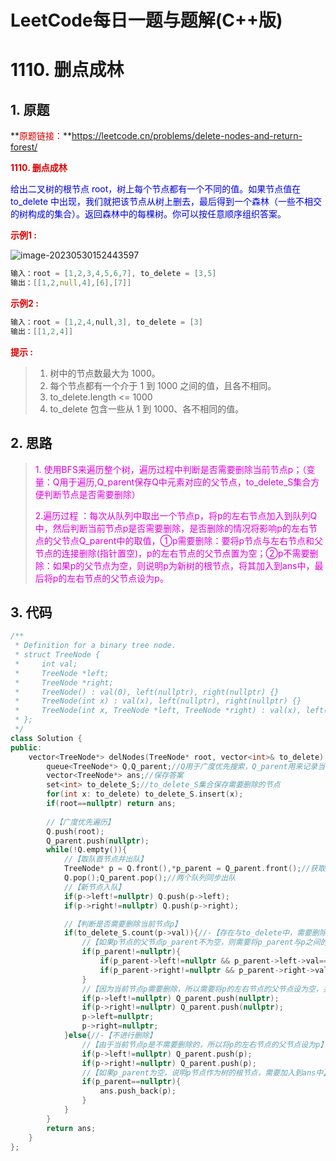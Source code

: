 # LeetCode每日一题与题解(C++版)





# 1110. 删点成林

## 1. 原题

**<font color="#dd0000">原题链接：</font>**https://leetcode.cn/problems/delete-nodes-and-return-forest/

**<font color="#dd0000">1110. 删点成林</font>**

<font color="#0000dd">给出二叉树的根节点 root，树上每个节点都有一个不同的值。如果节点值在 to_delete 中出现，我们就把该节点从树上删去，最后得到一个森林（一些不相交的树构成的集合）。返回森林中的每棵树。你可以按任意顺序组织答案。</font>  

**<font color="#dd0000">示例1 :</font>**

![image-20230530152443597](E:\algorithmCode\leetcode\每日一题\img\image-1110-删点成林.png)

```c++
输入：root = [1,2,3,4,5,6,7], to_delete = [3,5]
输出：[[1,2,null,4],[6],[7]]
```

**<font color="#dd0000">示例2 :</font>**

```c++
输入：root = [1,2,4,null,3], to_delete = [3]
输出：[[1,2,4]]
```

**<font color="#dd0000">提示 :</font>**

> 1. 树中的节点数最大为 1000。
> 2. 每个节点都有一个介于 1 到 1000 之间的值，且各不相同。
> 3. to_delete.length <= 1000
> 4. to_delete 包含一些从 1 到 1000、各不相同的值。





## 2. 思路

><font color="#dd00dd">1. 使用BFS来遍历整个树，遍历过程中判断是否需要删除当前节点p；（变量：Q用于遍历,Q_parent保存Q中元素对应的父节点，to_delete_S集合方便判断节点是否需要删除）</font>
>
><font color="#dd00dd">2.遍历过程 ：每次从队列中取出一个节点p，将p的左右节点加入到队列Q中，然后判断当前节点p是否需要删除，是否删除的情况将影响p的左右节点的父节点Q_parent中的取值，①p需要删除：要将p节点与左右节点和父节点的连接删除(指针置空)，p的左右节点的父节点置为空；②p不需要删除：如果p的父节点为空，则说明p为新树的根节点，将其加入到ans中，最后将p的左右节点的父节点设为p。</font>

## 3. 代码

```c++
/**
 * Definition for a binary tree node.
 * struct TreeNode {
 *     int val;
 *     TreeNode *left;
 *     TreeNode *right;
 *     TreeNode() : val(0), left(nullptr), right(nullptr) {}
 *     TreeNode(int x) : val(x), left(nullptr), right(nullptr) {}
 *     TreeNode(int x, TreeNode *left, TreeNode *right) : val(x), left(left), right(right) {}
 * };
 */
class Solution {
public:
    vector<TreeNode*> delNodes(TreeNode* root, vector<int>& to_delete) {
        queue<TreeNode*> Q,Q_parent;//Q用于广度优先搜索，Q_parent用来记录当前节点的父节点
        vector<TreeNode*> ans;//保存答案
        set<int> to_delete_S;//to_delete_S集合保存需要删除的节点
        for(int x: to_delete) to_delete_S.insert(x);
        if(root==nullptr) return ans;
        
        //【广度优先遍历】
        Q.push(root);
        Q_parent.push(nullptr);
        while(!Q.empty()){
            //【取队首节点并出队】
            TreeNode* p = Q.front(),*p_parent = Q_parent.front();//获取队首节点p，以及p的父节点
            Q.pop();Q_parent.pop();//两个队列同步出队
            //【新节点入队】
            if(p->left!=nullptr) Q.push(p->left);
            if(p->right!=nullptr) Q.push(p->right);

            //【判断是否需要删除当前节点p】
            if(to_delete_S.count(p->val)){//-【存在与to_delete中，需要删除】
                //【如果p节点的父节点p_parent不为空，则需要将p_parent与p之间的连接删除】
                if(p_parent!=nullptr){
                    if(p_parent->left!=nullptr && p_parent->left->val==p->val) p_parent->left=nullptr;
                    if(p_parent->right!=nullptr && p_parent->right->val==p->val) p_parent->right=nullptr;
                }
                //【因为当前节点p需要删除，所以需要将p的左右节点的父节点设为空，并将p的left和right置为空】
                if(p->left!=nullptr) Q_parent.push(nullptr);
                if(p->right!=nullptr) Q_parent.push(nullptr);
                p->left=nullptr;
                p->right=nullptr;
            }else{//-【不进行删除】
                //【由于当前节点p是不需要删除的，所以将p的左右节点的父节点设为p】
                if(p->left!=nullptr) Q_parent.push(p);
                if(p->right!=nullptr) Q_parent.push(p);
                //【如果p_parent为空，说明p节点作为树的根节点，需要加入到ans中】
                if(p_parent==nullptr){
                    ans.push_back(p);
                }
            }
        }
        return ans;
    }
};
```



















